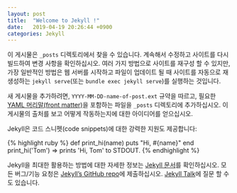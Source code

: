 ```yaml
---
layout: post
title:  "Welcome to Jekyll !"
date:   2019-04-19 20:26:44 +0900
categories: Jekyll 
---
```

이 게시물은 `_posts` 디렉토리에서 찾을 수 있습니다. 계속해서 수정하고 사이트를 다시 빌드하여 변경 사항을 확인하십시오. 여러 가지 방법으로 사이트를 재구성 할 수 있지만, 가장 일반적인 방법은 웹 서버를 시작하고 파일이 업데이트 될 때 사이트를 자동으로 재생성하는 `jekyll serve`(또는 `bundle exec jekyll serve`)를 실행하는 것입니다.

새 게시물을 추가하려면, `YYYY-MM-DD-name-of-post.ext` 규약을 따르고, 필요한 [YAML 머리말(front matter)][yaml-header]을 포함하는 파일을 `_posts` 디렉토리에 추가하십시오. 이 게시물의 출처를 보고 어떻게 작동하는지에 대한 아이디어를 얻으십시오.

Jekyll은 코드 스니펫(code snippets)에 대한 강력한 지원도 제공합니다:

{% highlight ruby %}
def print_hi(name)
  puts "Hi, #{name}"
end
print_hi('Tom')
=> prints 'Hi, Tom' to STDOUT.
{% endhighlight %}

Jekyll을 최대한 활용하는 방법에 대한 자세한 정보는 [Jekyll 문서][jekyll-docs]를 확인하십시오. 모든 버그/기능 요청은 [Jekyll’s GitHub repo][jekyll-gh]에 제출하십시오. [Jekyll Talk][jekyll-talk]에 질문 할 수도 있습니다.

[jekyll-docs]: https://jekyllrb-ko.github.io/
[jekyll-gh]:   https://github.com/jekyll/jekyll
[jekyll-talk]: https://talk.jekyllrb.com/
[yaml-header]: https://jekyllrb-ko.github.io/docs/frontmatter/
